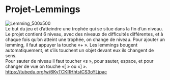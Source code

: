 # Projet-Lemmings
![Lemming_500x500](https://user-images.githubusercontent.com/84482732/166639910-bbfe1c0d-3fbc-4fa3-b8b8-950f9618aa32.png)
<br>
Le but du jeu et d’atteindre une trophée qui se situe dans la fin d’un niveau.
Le projet contient 6 niveau, avec des niveaux de difficultés différentes,
et à chaque fois qu’on atteint une trophée, on change de niveau. 
Pour ajouter un lemming, il faut appuyer la touche «+ ». 
Les lemmings bougent automatiquement, et s’ils touchent un objet devant eux ils changent de sens.  
Pour sauter de niveau il faut toucher «s », pour sauter, espace, et pour changer de vue on touche «[ » ou «] ».
<br>
https://tubedu.org/w/6KyTCKRHhtstCS3oYLjpac
